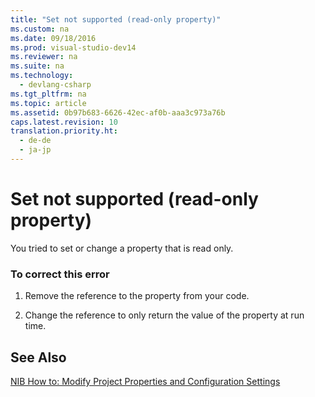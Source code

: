 ```yaml
---
title: "Set not supported (read-only property)"
ms.custom: na
ms.date: 09/18/2016
ms.prod: visual-studio-dev14
ms.reviewer: na
ms.suite: na
ms.technology: 
  - devlang-csharp
ms.tgt_pltfrm: na
ms.topic: article
ms.assetid: 0b97b683-6626-42ec-af0b-aaa3c973a76b
caps.latest.revision: 10
translation.priority.ht: 
  - de-de
  - ja-jp
---
```

# Set not supported (read-only property)
You tried to set or change a property that is read only.  
  
### To correct this error  
  
1.  Remove the reference to the property from your code.  
  
2.  Change the reference to only return the value of the property at run time.  
  
## See Also  
 [NIB How to: Modify Project Properties and Configuration Settings](assetId:///e7184bc5-2f2b-4b4f-aa9a-3ecfcbc48b67)